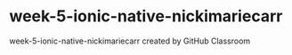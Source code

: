# week-5-ionic-native-nickimariecarr
week-5-ionic-native-nickimariecarr created by GitHub Classroom

